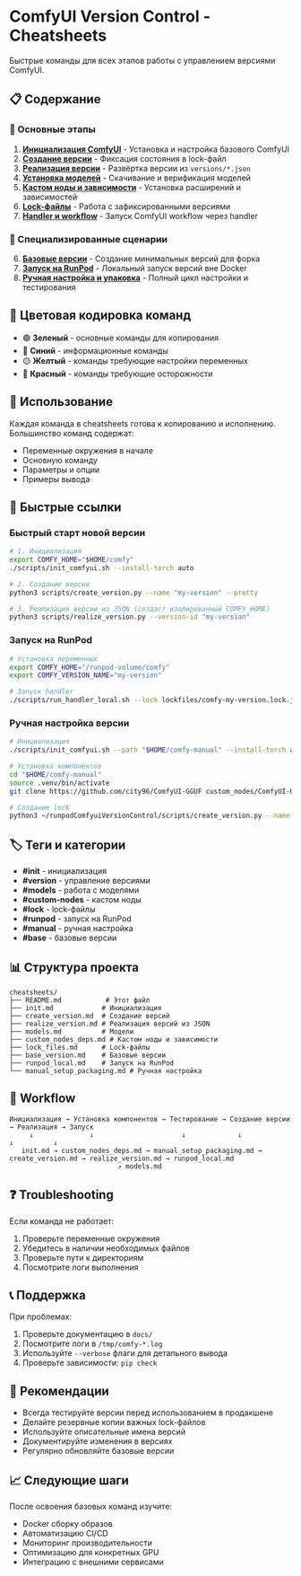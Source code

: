 # ComfyUI Version Control - Cheatsheets

Быстрые команды для всех этапов работы с управлением версиями ComfyUI.

## 📋 Содержание

### 🚀 Основные этапы

1. **[Инициализация ComfyUI](init.md)** - Установка и настройка базового ComfyUI
2. **[Создание версии](create_version.md)** - Фиксация состояния в lock-файл
3. **[Реализация версии](realize_version.md)** - Развёртка версии из `versions/*.json`
4. **[Установка моделей](models.md)** - Скачивание и верификация моделей
5. **[Кастом ноды и зависимости](custom_nodes_deps.md)** - Установка расширений и зависимостей
6. **[Lock-файлы](lock_files.md)** - Работа с зафиксированными версиями
7. **[Handler и workflow](handler.md)** - Запуск ComfyUI workflow через handler

### 🎯 Специализированные сценарии

6. **[Базовые версии](base_version.md)** - Создание минимальных версий для форка
7. **[Запуск на RunPod](runpod_local.md)** - Локальный запуск версий вне Docker
8. **[Ручная настройка и упаковка](manual_setup_packaging.md)** - Полный цикл настройки и тестирования

## 🎨 Цветовая кодировка команд

-   🟢 **Зеленый** - основные команды для копирования
-   🔵 **Синий** - информационные команды
-   🟡 **Желтый** - команды требующие настройки переменных
-   🔴 **Красный** - команды требующие осторожности

## 📝 Использование

Каждая команда в cheatsheets готова к копированию и исполнению. Большинство команд содержат:

-   Переменные окружения в начале
-   Основную команду
-   Параметры и опции
-   Примеры вывода

## 🔧 Быстрые ссылки

### Быстрый старт новой версии

```bash
# 1. Инициализация
export COMFY_HOME="$HOME/comfy"
./scripts/init_comfyui.sh --install-torch auto

# 2. Создание версии
python3 scripts/create_version.py --name "my-version" --pretty

# 3. Реализация версии из JSON (создаст изолированный COMFY_HOME)
python3 scripts/realize_version.py --version-id "my-version"
```

### Запуск на RunPod

```bash
# Установка переменных
export COMFY_HOME="/runpod-volume/comfy"
export COMFY_VERSION_NAME="my-version"

# Запуск handler
./scripts/run_handler_local.sh --lock lockfiles/comfy-my-version.lock.json --workflow workflows/minimal.json --output base64
```

### Ручная настройка версии

```bash
# Инициализация
./scripts/init_comfyui.sh --path "$HOME/comfy-manual" --install-torch auto

# Установка компонентов
cd "$HOME/comfy-manual"
source .venv/bin/activate
git clone https://github.com/city96/ComfyUI-GGUF custom_nodes/ComfyUI-GGUF

# Создание lock
python3 ~/runpodComfyuiVersionControl/scripts/create_version.py --name "manual-v1" --comfy-path ComfyUI --venv .venv --pretty
```

## 🏷️ Теги и категории

-   **#init** - инициализация
-   **#version** - управление версиями
-   **#models** - работа с моделями
-   **#custom-nodes** - кастом ноды
-   **#lock** - lock-файлы
-   **#runpod** - запуск на RunPod
-   **#manual** - ручная настройка
-   **#base** - базовые версии

## 📊 Структура проекта

```
cheatsheets/
├── README.md           # Этот файл
├── init.md            # Инициализация
├── create_version.md  # Создание версий
├── realize_version.md # Реализация версий из JSON
├── models.md          # Модели
├── custom_nodes_deps.md # Кастом ноды и зависимости
├── lock_files.md      # Lock-файлы
├── base_version.md    # Базовые версии
├── runpod_local.md    # Запуск на RunPod
└── manual_setup_packaging.md # Ручная настройка
```

## 🔄 Workflow

```
Инициализация → Установка компонентов → Тестирование → Создание версии → Реализация → Запуск
     ↓              ↓                      ↓             ↓             ↓          ↓
   init.md → custom_nodes_deps.md → manual_setup_packaging.md → create_version.md → realize_version.md → runpod_local.md
                           ↗ models.md
```

## ❓ Troubleshooting

Если команда не работает:

1. Проверьте переменные окружения
2. Убедитесь в наличии необходимых файлов
3. Проверьте пути к директориям
4. Посмотрите логи выполнения

## 📞 Поддержка

При проблемах:

1. Проверьте документацию в `docs/`
2. Посмотрите логи в `/tmp/comfy-*.log`
3. Используйте `--verbose` флаги для детального вывода
4. Проверьте зависимости: `pip check`

## 🎯 Рекомендации

-   Всегда тестируйте версии перед использованием в продакшене
-   Делайте резервные копии важных lock-файлов
-   Используйте описательные имена версий
-   Документируйте изменения в версиях
-   Регулярно обновляйте базовые версии

## 📈 Следующие шаги

После освоения базовых команд изучите:

-   Docker сборку образов
-   Автоматизацию CI/CD
-   Мониторинг производительности
-   Оптимизацию для конкретных GPU
-   Интеграцию с внешними сервисами
